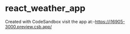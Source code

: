 # react_weather_app
Created with CodeSandbox
visit the app at:-https://i16905-3000.preview.csb.app/
